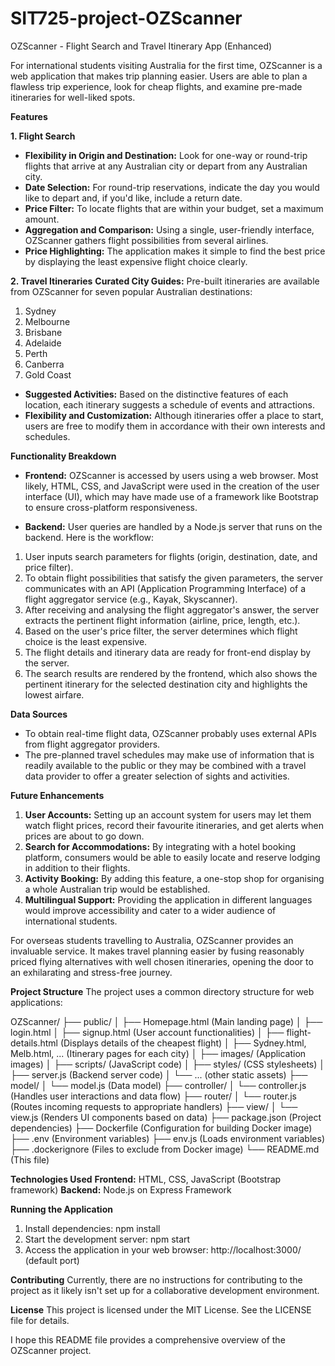 # SIT725-project-OZScanner

OZScanner - Flight Search and Travel Itinerary App (Enhanced)

For international students visiting Australia for the first time, OZScanner is a web application that makes trip planning easier. Users are able to plan a flawless trip experience, look for cheap flights, and examine pre-made itineraries for well-liked spots.

**Features**

**1. Flight Search**
- **Flexibility in Origin and Destination:** Look for one-way or round-trip flights that arrive at any Australian city or depart from any Australian city.
- **Date Selection:** For round-trip reservations, indicate the day you would like to depart and, if you'd like, include a return date.
- **Price Filter:** To locate flights that are within your budget, set a maximum amount.
- **Aggregation and Comparison:** Using a single, user-friendly interface, OZScanner gathers flight possibilities from several airlines.
- **Price Highlighting:** The application makes it simple to find the best price by displaying the least expensive flight choice clearly.

**2. Travel Itineraries**
**Curated City Guides:** Pre-built itineraries are available from OZScanner for seven popular Australian destinations:
1. Sydney
2. Melbourne
3. Brisbane
4. Adelaide
5. Perth
6. Canberra
7. Gold Coast

- **Suggested Activities:** Based on the distinctive features of each location, each itinerary suggests a schedule of events and attractions.
- **Flexibility and Customization:** Although itineraries offer a place to start, users are free to modify them in accordance with their own interests and schedules.

**Functionality Breakdown**
- **Frontend:** OZScanner is accessed by users using a web browser. Most likely, HTML, CSS, and JavaScript were used in the creation of the user interface (UI), which may have made use of a framework like Bootstrap to ensure cross-platform responsiveness.

- **Backend:** User queries are handled by a Node.js server that runs on the backend. Here is the workflow:
1. User inputs search parameters for flights (origin, destination, date, and price filter).
2. To obtain flight possibilities that satisfy the given parameters, the server communicates with an API (Application Programming Interface) of a flight aggregator service (e.g., Kayak, Skyscanner).
3. After receiving and analysing the flight aggregator's answer, the server extracts the pertinent flight information (airline, price, length, etc.).
4. Based on the user's price filter, the server determines which flight choice is the least expensive.
5. The flight details and itinerary data are ready for front-end display by the server.
6. The search results are rendered by the frontend, which also shows the pertinent itinerary for the selected destination city and highlights the lowest airfare.

**Data Sources**
- To obtain real-time flight data, OZScanner probably uses external APIs from flight aggregator providers.
- The pre-planned travel schedules may make use of information that is readily available to the public or they may be combined with a travel data provider to offer a greater selection of sights and activities.

**Future Enhancements**
1. **User Accounts:** Setting up an account system for users may let them watch flight prices, record their favourite itineraries, and get alerts when prices are about to go down.
2. **Search for Accommodations:** By integrating with a hotel booking platform, consumers would be able to easily locate and reserve lodging in addition to their flights.
3. **Activity Booking:** By adding this feature, a one-stop shop for organising a whole Australian trip would be established.
4. **Multilingual Support:** Providing the application in different languages would improve accessibility and cater to a wider audience of international students.

For overseas students travelling to Australia, OZScanner provides an invaluable service. It makes travel planning easier by fusing reasonably priced flying alternatives with well chosen itineraries, opening the door to an exhilarating and stress-free journey.

**Project Structure**
The project uses a common directory structure for web applications:

OZScanner/
├── public/
│   ├── Homepage.html (Main landing page)
│   ├── login.html
│   ├── signup.html (User account functionalities)
│   ├── flight-details.html (Displays details of the cheapest flight)
│   ├── Sydney.html, Melb.html, ... (Itinerary pages for each city)
│   ├── images/ (Application images)
│   ├── scripts/ (JavaScript code)
│   ├── styles/ (CSS stylesheets)
│   ├── server.js (Backend server code)
│   └── ... (other static assets)
├── model/
│   └── model.js (Data model)
├── controller/
│   └── controller.js (Handles user interactions and data flow)
├── router/
│   └── router.js (Routes incoming requests to appropriate handlers)
├── view/
│   └── view.js (Renders UI components based on data)
├── package.json (Project dependencies)
├── Dockerfile (Configuration for building Docker image)
├── .env (Environment variables)
├── env.js (Loads environment variables)
├── .dockerignore (Files to exclude from Docker image)
└── README.md (This file)

**Technologies Used**
**Frontend:** HTML, CSS, JavaScript (Bootstrap framework)
**Backend:** Node.js on Express Framework

**Running the Application**
1. Install dependencies: npm install
2. Start the development server: npm start
3. Access the application in your web browser: http://localhost:3000/ (default port)

**Contributing**
Currently, there are no instructions for contributing to the project as it likely isn't set up for a collaborative development environment.

**License**
This project is licensed under the MIT License.  See the LICENSE file for details.

I hope this README file provides a comprehensive overview of the OZScanner project.
